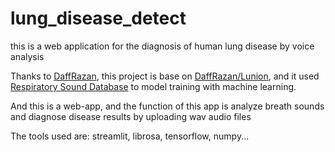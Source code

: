# lung_disease_detect
this is a web application for the diagnosis of human lung disease by voice analysis

Thanks to [DaffRazan](https://github.com/DaffRazan/Lunion), this project is base on [DaffRazan/Lunion](https://github.com/DaffRazan/Lunion), and it used [Respiratory Sound Database](https://www.kaggle.com/datasets/vbookshelf/respiratory-sound-database) to model training with machine learning.

And this is a web-app, and the function of this app  is analyze breath sounds and diagnose disease results by uploading wav audio files

The tools used are: streamlit, librosa, tensorflow, numpy...



